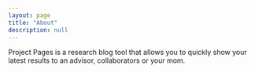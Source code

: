 ```yaml
---
layout: page
title: "About"
description: null
---
```


Project Pages is a research blog tool that allows you to quickly show your latest results to an advisor, collaborators or your mom.
	